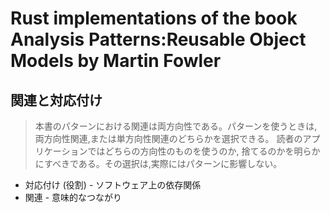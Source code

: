# Rust implementations of the book Analysis Patterns:Reusable Object Models by Martin Fowler

## 関連と対応付け

> 本書のパターンにおける関連は両方向性である。パターンを使うときは,
> 両方向性関連,または単方向性関連のどちらかを選択できる。
> 読者のアプリケーションではどちらの方向性のものを使うのか,
> 捨てるのかを明らかにすべきである。その選択は,実際にはパターンに影響しない。

* 対応付け (役割) - ソフトウェア上の依存関係
* 関連 - 意味的なつながり
